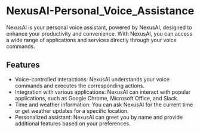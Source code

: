 # NexusAI-Personal_Voice_Assistance

NexusAI is your personal voice assistant, powered by NexusAI, designed to enhance your productivity and convenience. With NexusAI, you can access a wide range of applications and services directly through your voice commands.

## Features

- Voice-controlled interactions: NexusAI understands your voice commands and executes the corresponding actions.
- Integration with various applications: NexusAI can interact with popular applications, such as Google Chrome, Microsoft Office, and Slack.
- Time and weather information: You can ask NexusAI for the current time or get weather updates for a specific location.
- Personalized assistant: NexusAI can greet you by name and provide additional features based on your preferences.
